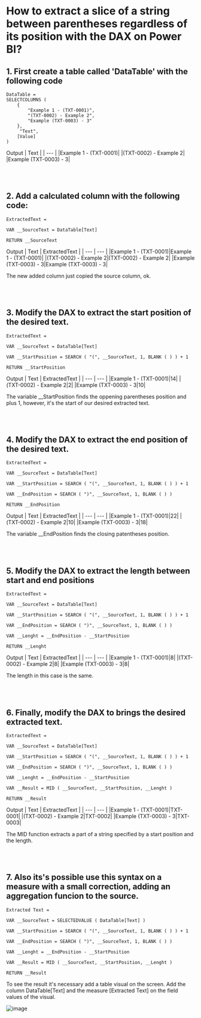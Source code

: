 # How to extract a slice of a string between parentheses regardless of its position with the DAX on Power BI?

## 1. First create a table called 'DataTable' with the following code

```dax
DataTable = 
SELECTCOLUMNS (
    {
        "Example 1 - (TXT-0001)",
        "(TXT-0002) - Example 2",
        "Example (TXT-0003) - 3"
    },
     "Text",
    [Value]
) 
```

Output
| Text |
| --- |
|Example 1 - (TXT-0001)|
|(TXT-0002) - Example 2|
|Example (TXT-0003) - 3|

<br></br>

## 2. Add a calculated column with the following code:

```dax
ExtractedText =

VAR __SourceText = DataTable[Text]

RETURN __SourceText
```

Output
| Text | ExtractedText |
| --- | --- |
|Example 1 - (TXT-0001)|Example 1 - (TXT-0001)|
|(TXT-0002) - Example 2|(TXT-0002) - Example 2|
|Example (TXT-0003) - 3|Example (TXT-0003) - 3|

The new added column just copied the source column, ok.

<br></br>

## 3. Modify the DAX to extract the start position of the desired text.
```dax
ExtractedText =

VAR __SourceText = DataTable[Text]

VAR __StartPosition = SEARCH ( "(", __SourceText, 1, BLANK ( ) ) + 1

RETURN __StartPosition
```
Output
| Text | ExtractedText |
| --- | --- |
|Example 1 - (TXT-0001)|14|
|(TXT-0002) - Example 2|2|
|Example (TXT-0003) - 3|10|

The variable __StartPosition finds the oppening parentheses position and plus 1, however, it's the start of our desired extracted text.

<br></br>

## 4. Modify the DAX to extract the end position of the desired text.

```dax
ExtractedText =

VAR __SourceText = DataTable[Text]

VAR __StartPosition = SEARCH ( "(", __SourceText, 1, BLANK ( ) ) + 1

VAR __EndPosition = SEARCH ( ")", __SourceText, 1, BLANK ( ) )

RETURN __EndPosition
```
Output
| Text | ExtractedText |
| --- | --- |
|Example 1 - (TXT-0001)|22|
|(TXT-0002) - Example 2|10|
|Example (TXT-0003) - 3|18|

The variable __EndPosition finds the closing patentheses position.

<br></br>

## 5. Modify the DAX to extract the length between start and end positions
```dax
ExtractedText =

VAR __SourceText = DataTable[Text]

VAR __StartPosition = SEARCH ( "(", __SourceText, 1, BLANK ( ) ) + 1

VAR __EndPosition = SEARCH ( ")", __SourceText, 1, BLANK ( ) )

VAR __Lenght = __EndPosition - __StartPosition

RETURN __Lenght
```
Output
| Text | ExtractedText |
| --- | --- |
|Example 1 - (TXT-0001)|8|
|(TXT-0002) - Example 2|8|
|Example (TXT-0003) - 3|8|

The length in this case is the same.

<br></br>

## 6. Finally, modify the DAX to brings the desired extracted text.
```dax
ExtractedText =

VAR __SourceText = DataTable[Text]

VAR __StartPosition = SEARCH ( "(", __SourceText, 1, BLANK ( ) ) + 1

VAR __EndPosition = SEARCH ( ")", __SourceText, 1, BLANK ( ) )

VAR __Lenght = __EndPosition - __StartPosition

VAR __Result = MID ( __SourceText, __StartPosition, __Lenght )

RETURN __Result
```

Output
| Text | ExtractedText |
| --- | --- |
|Example 1 - (TXT-0001)|TXT-0001|
|(TXT-0002) - Example 2|TXT-0002|
|Example (TXT-0003) - 3|TXT-0003|

The MID function extracts a part of a string specified by a start position and the length.

<br></br>

## 7. Also its's possible use this syntax on a measure with a small correction, adding an aggregation funcion to the source.

```dax
Extracted Text =

VAR __SourceText = SELECTEDVALUE ( DataTable[Text] )

VAR __StartPosition = SEARCH ( "(", __SourceText, 1, BLANK ( ) ) + 1

VAR __EndPosition = SEARCH ( ")", __SourceText, 1, BLANK ( ) )

VAR __Lenght = __EndPosition - __StartPosition

VAR __Result = MID ( __SourceText, __StartPosition, __Lenght )

RETURN __Result
```

To see the result it's necessary add a table visual on the screen. Add the column DataTable[Text] and the measure  [Extracted Text] on the field values of the visual.

![image](https://github.com/alisonpezzott/powerbi/assets/58135934/8dd6506d-e73c-46d4-bc00-fbadf1151594)


